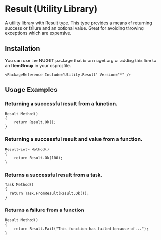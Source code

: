 # Result (Utility Library)

A utility library with Result type. This type provides a means of returning success or failure and an optional value. Great for avoiding throwing exceptions which are expensive.

## Installation

You can use the NUGET package that is on nuget.org or adding this line to an **ItemGroup** in your csproj file.

```
<PackageReference Include="Utility.Result" Version="*" />
```

## Usage Examples

### Returning a successful result from a function.

```
Result Method()
{
    return Result.Ok();
}
```

### Returning a successful result and value from a function.

```
Result<int> Method()
{
    return Result.Ok(100);
}
```

### Returns a successful result from a task.

```
Task Method()
{
  return Task.FromResult(Result.Ok());
}
```

### Returns a failure from a function

```
Result Method()
{
    return Result.Fail("This function has failed because of...");
}
```
